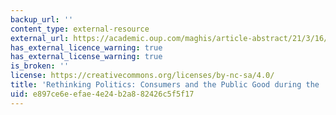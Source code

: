 ```yaml
---
backup_url: ''
content_type: external-resource
external_url: https://academic.oup.com/maghis/article-abstract/21/3/16/966218
has_external_licence_warning: true
has_external_license_warning: true
is_broken: ''
license: https://creativecommons.org/licenses/by-nc-sa/4.0/
title: 'Rethinking Politics: Consumers and the Public Good during the ''Jazz Age'''
uid: e897ce6e-efae-4e24-b2a8-82426c5f5f17
---
```

